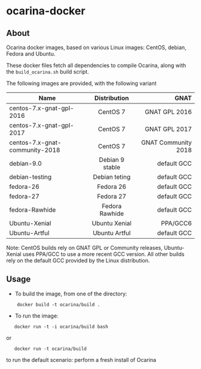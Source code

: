 # ocarina-docker

## About

Ocarina docker images, based on various Linux images: CentOS, debian,
Fedora and Ubuntu.

These docker files fetch all dependencies to compile Ocarina, along
with the `build_ocarina.sh` build script.

The following images are provided, with the following variant

| Name                           | Distribution    | GNAT                |
| ------------------------------ |:---------------:| -------------------:|
| centos-7.x-gnat-gpl-2016       | CentOS 7        | GNAT GPL 2016       |
| centos-7.x-gnat-gpl-2017       | CentOS 7        | GNAT GPL 2017       |
| centos-7.x-gnat-community-2018 | CentOS 7        | GNAT Community 2018 |
| debian-9.0                     | Debian 9 stable | default GCC         |
| debian-testing                 | Debian teting   | default GCC         |
| fedora-26                      | Fedora 26       | default GCC         |
| fedora-27                      | Fedora 27       | default GCC         |
| fedora-Rawhide                 | Fedora Rawhide  | default GCC         |
| Ubuntu-Xenial                  | Ubuntu Xenial   | PPA/GCC6            |
| Ubuntu-Artful                  | Ubuntu Artful   | default GCC         |

Note: CentOS builds rely on GNAT GPL or Community releases,
Ubuntu-Xenial uses PPA/GCC to use a more recent GCC version. All other
builds rely on the default GCC provided by the Linux distribution.

## Usage

* To build the image, from one of the directory:
```
    docker build -t ocarina/build .
```

* To run the image:
```
   docker run -t -i ocarina/build bash
```

or

```
   docker run -t ocarina/build
```

to run the default scenario: perform a fresh install of Ocarina
